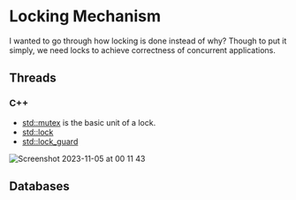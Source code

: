 # Locking Mechanism

I wanted to go through how locking is done instead of why? Though to put it simply, we need locks to achieve correctness of concurrent applications.

## Threads 

### C++

- [std::mutex](https://en.cppreference.com/w/cpp/thread/mutex) is the basic unit of a lock.
- [std::lock](https://en.cppreference.com/w/cpp/thread/lock)
- [std::lock_guard](https://en.cppreference.com/w/cpp/thread/lock_guard)

![Screenshot 2023-11-05 at 00 11 43](https://github.com/swagatata/swagatata.github.io/assets/235574/50a9352c-85dc-40a2-af1a-7f5f2fa90bae)

## Databases

